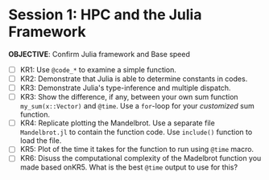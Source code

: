 # Session 1: HPC and the Julia Framework

**OBJECTIVE**: Confirm Julia framework and Base speed
- [ ] KR1: Use `@code_*` to examine a simple function. 
- [ ] KR2: Demonstrate that Julia is able to determine constants in codes.
- [ ] KR3: Demonstrate Julia's type-inference and multiple dispatch.
- [ ] KR3: Show the difference, if any, between your own sum function `my_sum(x::Vector)` and `@time`. Use a `for`-loop for your *customized* sum function.
- [ ] KR4: Replicate plotting the Mandelbrot. Use a separate file `Mandelbrot.jl` to contain the function code. Use `include()` function to load the file.
- [ ] KR5: Plot of the time it takes for the function to run using `@time` macro.
- [ ] KR6: Disuss the computational complexity of the Madelbrot function you made based onKR5. What is the best `@time` output to use for this?

